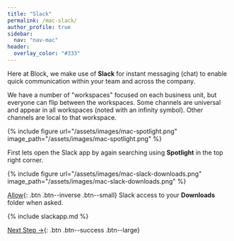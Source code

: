 ```yaml
---
title: "Slack"
permalink: /mac-slack/
author_profile: true
sidebar:
  nav: "nav-mac"
header:
  overlay_color: "#333"
---
```


Here at Block, we make use of __Slack__ for instant messaging (chat) to enable quick communication within your team and across the company. 

We have a number of "workspaces" focused on each business unit, but everyone can flip between the workspaces. Some channels are universal and appear in all workspaces (noted with an infinity symbol). Other channels are local to that workspace. 

{% include figure url="/assets/images/mac-spotlight.png" image_path="/assets/images/mac-spotlight.png" %}

First lets open the Slack app by again searching using __Spotlight__ in the top right corner.

{% include figure url="/assets/images/mac-slack-downloads.png" image_path="/assets/images/mac-slack-downloads.png" %}

[Allow](){: .btn .btn--inverse .btn--small} Slack access to your __Downloads__ folder when asked.

{% include slackapp.md %}

[Next Step &rarr;](/mac-das){: .btn .btn--success .btn--large}
